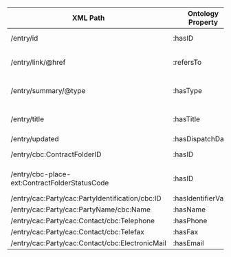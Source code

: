 | XML Path | Ontology Property | Entity Class | Related Entity Class | Subject Generation | Join Condition | Datatype | Function Name | Function Output |
| --- | --- | --- | --- | --- | --- | --- | --- | --- |
| /entry/id | :hasID | :Identifier | :ProcurementObject | Concatenate 'id/' + value | - | - |  |  |
| /entry/link/@href | :refersTo | :ResultNotice | :Procedure | Concatenate 'proc/' + value | - | - |  |  |
| /entry/summary/@type | :hasType | :ContextSpecificDescription | - | Concatenate 'type/' + value | - | - |  | |
| /entry/title | :hasTitle | :ResultNotice | - | Concatenate 'title/' + value | - | - |  |  |
| /entry/updated | :hasDispatchDate | :ResultNotice | - | XML value | - | format_date |  | |
| /entry/cbc:ContractFolderID | :hasID | :Lot | :ProcurementObject | Concatenate 'lot/' + value | - | - |  |  |
| /entry/cbc-place-ext:ContractFolderStatusCode | :hasID | :Identifier | :ProcurementObject | Concatenate 'stat/' + value | - | - |  |  |
| /entry/cac:Party/cac:PartyIdentification/cbc:ID | :hasIdentifierValue | :Identifier | :AgentInRole | XML value | - | - |  | |
| /entry/cac:Party/cac:PartyName/cbc:Name | :hasName | :PrimaryRole | org:Organization | XML value | - | - |  | |
| /entry/cac:Party/cac:Contact/cbc:Telephone | :hasPhone | :PrimaryRole | org:Organization | XML value | - | - |  | |
| /entry/cac:Party/cac:Contact/cbc:Telefax | :hasFax | :PrimaryRole | org:Organization | XML value | - | - |  | |
| /entry/cac:Party/cac:Contact/cbc:ElectronicMail | :hasEmail | :PrimaryRole | org:Organization | XML value | - | - |  | |
